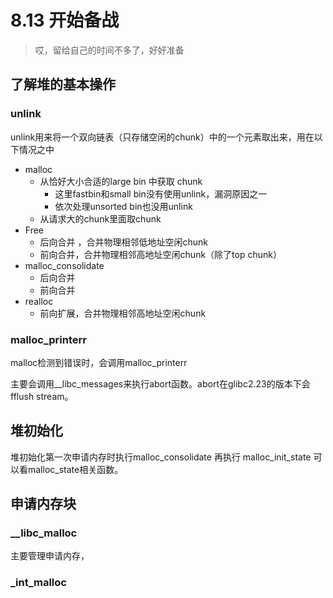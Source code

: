 # 8.13 开始备战

> 哎，留给自己的时间不多了，好好准备

## 了解堆的基本操作

### unlink

unlink用来将一个双向链表（只存储空闲的chunk）中的一个元素取出来，用在以下情况之中

* malloc
  * 从恰好大小合适的large bin 中获取 chunk
    * 这里fastbin和small bin没有使用unlink，漏洞原因之一
    * 依次处理unsorted bin也没用unlink
  * 从请求大的chunk里面取chunk
* Free
  * 后向合并 ，合并物理相邻低地址空闲chunk
  * 前向合并，合并物理相邻高地址空闲chunk（除了top chunk）
* malloc_consolidate
  * 后向合并
  * 前向合并
* realloc
  * 前向扩展，合并物理相邻高地址空闲chunk

### malloc_printerr

malloc检测到错误时，会调用malloc_printerr

主要会调用__libc_messages来执行abort函数。abort在glibc2.23的版本下会fflush stream。



## 堆初始化

堆初始化第一次申请内存时执行malloc_consolidate 再执行 malloc_init_state 可以看malloc_state相关函数。

## 申请内存块

### __libc_malloc

主要管理申请内存，

### _int_malloc

